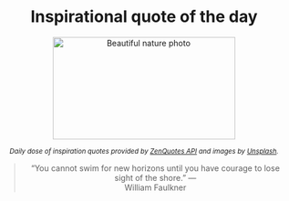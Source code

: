 
<div align="center">

# Inspirational quote of the day

<img src="./data/photo.jpeg" alt="Beautiful nature photo" width="320" height="180">

<sub><i>Daily dose of inspiration quotes provided by [ZenQuotes API](https://zenquotes.io/) and images by [Unsplash](https://unsplash.com/).</i></sub>


<blockquote>&ldquo;You cannot swim for new horizons until you have courage to lose sight of the shore.&rdquo; &mdash; <footer>William Faulkner</footer></blockquote>

</div>
